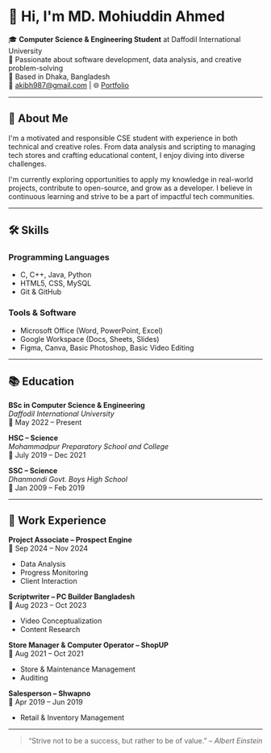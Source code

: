 # 👋 Hi, I'm MD. Mohiuddin Ahmed

🎓 **Computer Science & Engineering Student** at Daffodil International University  
💼 Passionate about software development, data analysis, and creative problem-solving  
📍 Based in Dhaka, Bangladesh  
📧 akibh987@gmail.com | 🌐 [Portfolio](https://sites.google.com/view/mohi28)

---

## 🚀 About Me

I'm a motivated and responsible CSE student with experience in both technical and creative roles. From data analysis and scripting to managing tech stores and crafting educational content, I enjoy diving into diverse challenges.

I'm currently exploring opportunities to apply my knowledge in real-world projects, contribute to open-source, and grow as a developer. I believe in continuous learning and strive to be a part of impactful tech communities.

---

## 🛠️ Skills

### Programming Languages
- C, C++, Java, Python  
- HTML5, CSS, MySQL  
- Git & GitHub

### Tools & Software
- Microsoft Office (Word, PowerPoint, Excel)  
- Google Workspace (Docs, Sheets, Slides)  
- Figma, Canva, Basic Photoshop, Basic Video Editing

---

## 📚 Education

**BSc in Computer Science & Engineering**  
*Daffodil International University*  
📅 May 2022 – Present  

**HSC – Science**  
*Mohammadpur Preparatory School and College*  
📅 July 2019 – Dec 2021

**SSC – Science**  
*Dhanmondi Govt. Boys High School*  
📅 Jan 2009 – Feb 2019

---

## 💼 Work Experience

**Project Associate – Prospect Engine**  
📅 Sep 2024 – Nov 2024  
- Data Analysis  
- Progress Monitoring  
- Client Interaction

**Scriptwriter – PC Builder Bangladesh**  
📅 Aug 2023 – Oct 2023  
- Video Conceptualization  
- Content Research

**Store Manager & Computer Operator – ShopUP**  
📅 Aug 2021 – Oct 2021  
- Store & Maintenance Management  
- Auditing

**Salesperson – Shwapno**  
📅 Apr 2019 – Jun 2019  
- Retail & Inventory Management

---


> “Strive not to be a success, but rather to be of value.” – *Albert Einstein*
